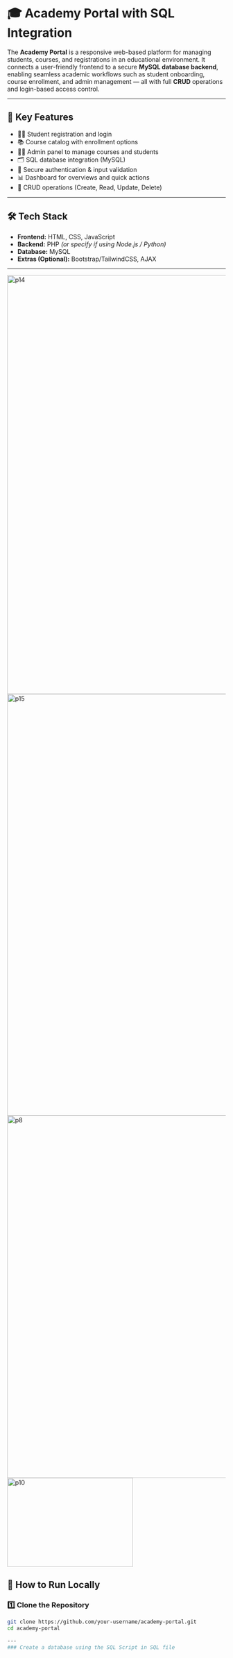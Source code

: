 # 🎓 Academy Portal with SQL Integration

The **Academy Portal** is a responsive web-based platform for managing students, courses, and registrations in an educational environment. It connects a user-friendly frontend to a secure **MySQL database backend**, enabling seamless academic workflows such as student onboarding, course enrollment, and admin management — all with full **CRUD** operations and login-based access control.

---

## 🔧 Key Features

- 👨‍🎓 Student registration and login
- 📚 Course catalog with enrollment options
- 👨‍🏫 Admin panel to manage courses and students
- 🗂️ SQL database integration (MySQL)
- 🔐 Secure authentication & input validation
- 📊 Dashboard for overviews and quick actions
- 💾 CRUD operations (Create, Read, Update, Delete)

---

## 🛠️ Tech Stack

- **Frontend:** HTML, CSS, JavaScript
- **Backend:** PHP *(or specify if using Node.js / Python)*
- **Database:** MySQL
- **Extras (Optional):** Bootstrap/TailwindCSS, AJAX

---
<img width="1917" height="966" alt="p14" src="https://github.com/user-attachments/assets/8328297e-eb00-4bf3-8cf4-135a4b22f31a" />
<img width="1918" height="972" alt="p15" src="https://github.com/user-attachments/assets/8ebdce1f-d41f-4fb7-8b6a-f9b4dc83a809" />
<img width="1419" height="836" alt="p8" src="https://github.com/user-attachments/assets/dbcc5b53-bc6f-4315-aea7-ef9f11632453" />



<img width="290" height="205" alt="p10" src="https://github.com/user-attachments/assets/be512a4c-36d3-4a7c-a121-9c055aa79079" />

## 📂 How to Run Locally

### 1️⃣ Clone the Repository

```bash
git clone https://github.com/your-username/academy-portal.git
cd academy-portal

---
### Create a database using the SQL Script in SQL file




